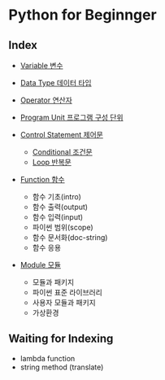 # Python for Beginnger

## Index

- [Variable 변수](./variable.md)
- [Data Type 데이터 타입](./data_type.md)
- [Operator 연산자](./operator.md)
- [Program Unit 프로그램 구성 단위](./program_unit.md)

- [Control Statement 제어문](./control_statement/)
  - [Conditional 조건문](./control_statement/conditional_statement.md)
  - [Loop 반복문](./control_statement/loop_statement.md)
- [Function 함수](./function/)
  - 함수 기초(intro)
  - 함수 출력(output)
  - 함수 입력(input)
  - 파이썬 범위(scope)
  - 함수 문서화(doc-string)
  - 함수 응용
- [Module 모듈](./module/)
  - 모듈과 패키지
  - 파이썬 표준 라이브러리
  - 사용자 모듈과 패키지
  - 가상환경

## Waiting for Indexing

- lambda function
- string method (translate)